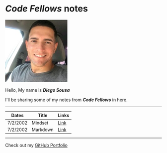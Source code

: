 # **_Code Fellows_ notes**

![Me](profile.jpeg)

Hello, My name is **_Diego Sousa_**

I'll be sharing some of my notes from **_Code Fellows_** in here.

---

|  Dates    | Title |  Links |
| ----------- | ----------- | ----------- |
|    7/2/2002   |   Mindset |  [Link](mindset-notes.md) |
|   7/2/2002 |    Markdown     |  [Link](Markdown.md)  |

---

Check out my [GitHub Portfolio](https://github.com/dmenezessousa/)
